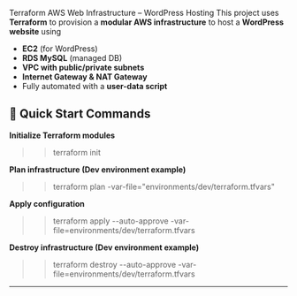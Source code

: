  Terraform AWS Web Infrastructure – WordPress Hosting
This project uses **Terraform** to provision a **modular AWS infrastructure** to host a **WordPress website** using
- **EC2** (for WordPress)
- **RDS MySQL** (managed DB)
- **VPC with public/private subnets**
- **Internet Gateway & NAT Gateway**
- Fully automated with a **user-data script**

## 🚀 Quick Start Commands

**Initialize Terraform modules**

>> terraform init

**Plan infrastructure (Dev environment example)**
>> terraform plan -var-file="environments/dev/terraform.tfvars"

**Apply configuration**
>> terraform apply --auto-approve -var-file=environments/dev/terraform.tfvars

**Destroy infrastructure (Dev environment example)**
>> terraform destroy --auto-approve -var-file=environments/dev/terraform.tfvars



---
